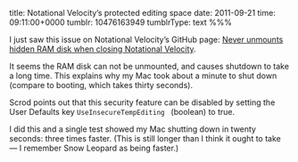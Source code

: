 title: Notational Velocity’s protected editing space
date: 2011-09-21
time: 09:11:00+0000
tumblr: 10476163949
tumblrType: text
%%%

I just saw this issue on Notational Velocity’s GitHub page: [Never unmounts hidden RAM disk when closing Notational Velocity][1]. 

It seems the RAM disk can not be unmounted, and causes shutdown to take a long time. This explains why my Mac took about a minute to shut down (compare to booting, which takes thirty seconds).

Scrod points out that this security feature can be disabled by setting the User Defaults key `UseInsecureTempEditing ` (boolean) to true. 

I did this and a single test showed my Mac shutting down in twenty seconds: three times faster. (This is still longer than I think it ought to take — I remember Snow Leopard as being faster.)

[1]: https://github.com/scrod/nv/issues/232
